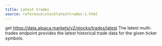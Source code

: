 ```yaml
---
title: Latest trades
source: reference\stocklatesttrades-1.html
---
```


get https://data.alpaca.markets/v2/stocks/trades/latest
The latest multi-trades endpoint provides the latest historical trade data for the given ticker symbols.
